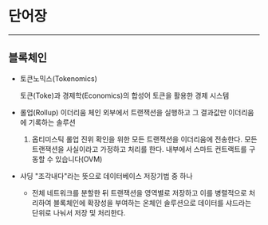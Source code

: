 # 단어장

---

## 블록체인

- 토큰노믹스(Tokenomics)

  토큰(Toke)과 경제학(Economics)의 합성어 토큰을 활용한 경제 시스템

- 롤업(Rollup)
  이더리움 체인 외부에서 트랜잭션을 실행하고 그 결과값만 이더리움에 기록하는 솔루션

  1. 옵티미스틱 롤업
     진위 확인을 위한 모든 트랜잭션을 이더리움에 전송한다. 모든 트랜잭션을 사실이라고 가정하고 처리를 한다. 내부에서 스마트 컨트랙트를 구동할 수 있습니다(OVM)
  
- 샤딩
  "조각내다"라는 뜻으로 데이터베이스 저장기법 중 하나

  - 전체 네트워크를 분할한 뒤 트랜잭션을 영역별로 저장하고 이를 병렬적으로 처리하여 블록체인에 확장성을 부여하는 온체인 솔루션으로 데이터를 샤드라는 단위로 나눠서 저장 및 처리한다.

  


